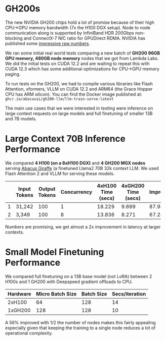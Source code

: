 # GH200s

The new NVIDIA GH200 chips hold a lot of promise because of their high CPU->GPU memory bandwidth (7x the H100 DGX setup). Node to node communication along is supported by InfiniBand HDR 200Gbps non-blocking and ConnectX-7 NIC ratio for GPUDirect RDMA. NVIDIA has published some [impressive raw numbers](https://docs.nvidia.com/gh200-benchmarking-guide.pdf). 

We ran some initial real world tests comparing a new batch of **GH200 96GB GPU memory, 480GB node memory** nodes that we got from Lambda Labs. We did the initial tests on CUDA 12.2 and are waiting to repeat this with CUDA 12.3 which has some additional optimizations for CPU->GPU memory paging.

To run tests on the GH200, we had to compile various libraries like Flash Attention, xformers, VLLM on CUDA 12.2 and ARM64 (the Grace Hopper CPU has ARM silicon). You can find the Docker image published at: `ghcr.io/abacusai/gh200-llm/llm-train-serve:latest`

The main use cases that we were interested in testing were inference on large context requests on large models and full finetuning of smaller 13B and 7B models.  

# Large Context 70B Inference Performance

We compared **4 H100 (on a 8xH100 DGX)** and **4 GH200 MGX nodes** serving [Abacus Giraffe](https://huggingface.co/abacusai/Giraffe-v2-70b-32k) (a finetuned Llama2 70B 32k context LLM. We used Flash Attention 2 and VLLM for serving these models. 

|      | Input Tokens | Output Tokens | Concurrency | 4xH100 Time (secs)  | 4xGH200 Time (secs)  | Improvement |
|------|--------------|---------------|-------------|---------------------|----------------------|-------------|
| 1    | 31,242       | 100           | 1           | 18.229              | 9.699                | 87.94%      |
| 2    | 3,349        | 100           | 8           | 13.836              | 8.271                | 67.28%      |

Numbers are promising, we get almost a 2x improvement in latency at larger contexts. 


# Small Model Finetuning Performance

We compared full finetuning on a 13B base model (not LoRA) between 2 H100s and 1 GH200 with Deepspeed gradient offloads to CPU.

| Hardware | Micro Batch Size | Batch Size | Secs/iteration|
|----------|------------------|------------|---------------|
| 2xH100   | 64               | 128        | 14            |
| 1xGH200  | 128              | 128        | 10            |

A 56% improved with 1/2 the number of nodes makes this fairly appealing especially given that keeping the training to a single node reduces a lot of operational complexity.

